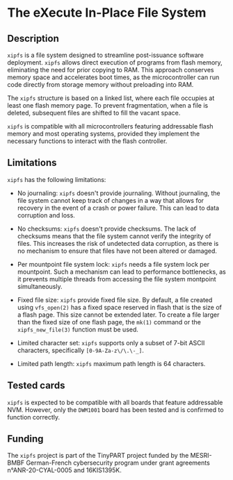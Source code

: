 # The eXecute In-Place File System

## Description

`xipfs` is a file system designed to streamline post-issuance software
deployment. `xipfs` allows direct execution of programs from flash
memory, eliminating the need for prior copying to RAM. This approach
conserves memory space and accelerates boot times, as the
microcontroller can run code directly from storage memory without
preloading into RAM.

The `xipfs` structure is based on a linked list, where each file
occupies at least one flash memory page. To prevent fragmentation, when
a file is deleted, subsequent files are shifted to fill the vacant
space.

`xipfs` is compatible with all microcontrollers featuring addressable
flash memory and most operating systems, provided they implement the
necessary functions to interact with the flash controller.

## Limitations

`xipfs` has the following limitations:

- No journaling: `xipfs` doesn't provide journaling. Without journaling,
  the file system cannot keep track of changes in a way that allows for
  recovery in the event of a crash or power failure. This can lead to
  data corruption and loss.

- No checksums: `xipfs` doesn't provide checksums. The lack of checksums
  means that the file system cannot verify the integrity of files. This
  increases the risk of undetected data corruption, as there is no
  mechanism to ensure that files have not been altered or damaged.

- Per mountpoint file system lock: `xipfs` needs a file system lock per
  mountpoint. Such a mechanism can lead to performance bottlenecks,
  as it prevents multiple threads from accessing the file system montpoint
  simultaneously.

- Fixed file size: `xipfs` provide fixed file size. By default, a file
  created using `vfs_open(2)` has a fixed space reserved in flash that
  is the size of a flash page. This size cannot be extended later. To
  create a file larger than the fixed size of one flash page, the
  `mk(1)` command or the `xipfs_new_file(3)` function must be used.

- Limited character set: `xipfs` supports only a subset of 7-bit ASCII
  characters, specifically `[0-9A-Za-z\/\.\-_]`.

- Limited path length: `xipfs` maximum path length is 64 characters.

## Tested cards

`xipfs` is expected to be compatible with all boards that feature
addressable NVM. However, only the `DWM1001` board has been tested and
is confirmed to function correctly.

## Funding

The `xipfs` project is part of the TinyPART project funded by the
MESRI-BMBF German-French cybersecurity program under grant agreements
n°ANR-20-CYAL-0005 and 16KIS1395K.
